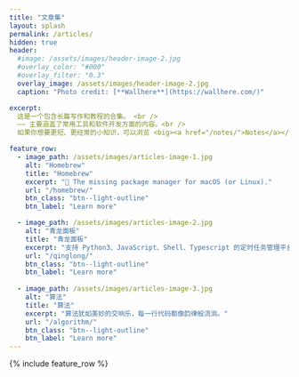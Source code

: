 ```yaml
---
title: "文章集"
layout: splash
permalink: /articles/
hidden: true
header:
  #image: /assets/images/header-image-2.jpg
  #overlay_color: "#000"
  #overlay_filter: "0.3"
  overlay_image: /assets/images/header-image-2.jpg
  caption: "Photo credit: [**Wallhere**](https://wallhere.com/)"

excerpt:
  这是一个包含长篇写作和教程的合集。 <br />
  —— 主要涵盖了常用工具和软件开发方面的内容。<br />
  如果你想要更短、更经常的小知识，可以浏览 <big><a href="/notes/">Notes</a></big>。  <br />

feature_row:
  - image_path: /assets/images/articles-image-1.jpg
    alt: "Homebrew"
    title: "Homebrew"
    excerpt: "🍺 The missing package manager for macOS (or Linux)."
    url: "/homebrew/"
    btn_class: "btn--light-outline"
    btn_label: "Learn more"

  - image_path: /assets/images/articles-image-2.jpg
    alt: "青龙面板"
    title: "青龙面板"
    excerpt: "支持 Python3、JavaScript、Shell、Typescript 的定时任务管理平台."
    url: "/qinglong/"
    btn_class: "btn--light-outline"
    btn_label: "Learn more"
    
  - image_path: /assets/images/articles-image-3.jpg
    alt: "算法"
    title: "算法"
    excerpt: "算法犹如美妙的交响乐，每一行代码都像韵律般流淌。"
    url: "/algorithm/"
    btn_class: "btn--light-outline"
    btn_label: "Learn more"
---
```


{% include feature_row %}
